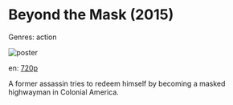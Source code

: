 # Beyond the Mask (2015)

Genres: action

![poster](http://image.tmdb.org/t/p/w500/cWfsWgOADAU4ZMQa4s46RzS8KwH.jpg)

en:
  [720p](magnet:?xt=urn:btih:70819f7de81a683c4d7c1f86d78ab08e4c460467&dn=Beyond+the+Mask+(2015)&tr=udp%3A%2F%2Ftracker.yify-torrents.com%2Fannounce&tr=udp%3A%2F%2Fopen.demonii.com%3A1337&tr=udp%3A%2F%2Fexodus.desync.com%3A6969&tr=udp%3A%2F%2Ftracker.istole.it%3A80&tr=udp%3A%2F%2Ftracker.publicbt.com%3A80&tr=udp%3A%2F%2Ftracker.openbittorrent.com%3A80&tr=udp%3A%2F%2Ftracker.leechers-paradise.org%3A6969&tr=udp%3A%2F%2F9.rarbg.com%3A2710&tr=udp%3A%2F%2Fp4p.arenabg.ch%3A1337&tr=udp%3A%2F%2Fp4p.arenabg.com%3A1337&tr=udp%3A%2F%2Ftracker.coppersurfer.tk%3A6969)
  


A former assassin tries to redeem himself by becoming a masked highwayman in Colonial America.